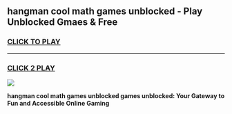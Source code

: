 
## hangman cool math games unblocked - Play Unblocked Gmaes & Free
<h3>
<a href="https://news.freeplayer.one?title=hangman_cool_math_games_unblocked&ref=23F">CLICK TO PLAY</a></h3>
<hr>

<h3>
<a href="https://news.freeplayer.one?title=hangman_cool_math_games_unblocked&ref=23F">CLICK 2 PLAY</a>
  
</h3>

<a href="https://news.freeplayer.one?title=hangman_cool_math_games_unblocked&ref=23F/"><img src="https://clearcache.store/games.png"></a>


**hangman cool math games unblocked games unblocked: Your Gateway to Fun and Accessible Online Gaming**
